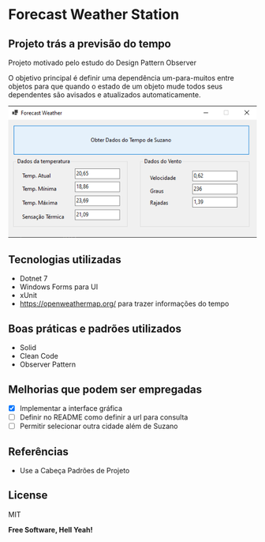 # Forecast Weather Station
## Projeto trás a previsão do tempo
Projeto motivado pelo estudo do Design Pattern Observer

O objetivo principal é definir uma dependência um-para-muitos entre objetos para que quando o estado de um objeto mude todos seus dependentes são avisados e atualizados automaticamente.

![My Image](app.png)

## Tecnologias utilizadas

- Dotnet 7
- Windows Forms para UI
- xUnit 
- https://openweathermap.org/ para trazer informações do tempo

## Boas práticas e padrões utilizados

- Solid
- Clean Code
- Observer Pattern

## Melhorias que podem ser empregadas

- [x] Implementar a interface gráfica
- [ ] Definir no README como definir a url para consulta
- [ ] Permitir selecionar outra cidade além de Suzano

## Referências

- Use a Cabeça Padrões de Projeto

## License

MIT

**Free Software, Hell Yeah!**
